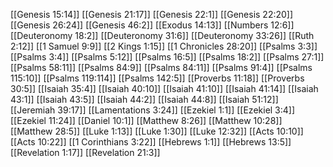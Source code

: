 [[Genesis 15:14]]
[[Genesis 21:17]]
[[Genesis 22:1]]
[[Genesis 22:20]]
[[Genesis 26:24]]
[[Genesis 46:2]]
[[Exodus 14:13]]
[[Numbers 12:6]]
[[Deuteronomy 18:2]]
[[Deuteronomy 31:6]]
[[Deuteronomy 33:26]]
[[Ruth 2:12]]
[[1 Samuel 9:9]]
[[2 Kings 1:15]]
[[1 Chronicles 28:20]]
[[Psalms 3:3]]
[[Psalms 3:4]]
[[Psalms 5:12]]
[[Psalms 16:5]]
[[Psalms 18:2]]
[[Psalms 27:1]]
[[Psalms 58:11]]
[[Psalms 84:9]]
[[Psalms 84:11]]
[[Psalms 91:4]]
[[Psalms 115:10]]
[[Psalms 119:114]]
[[Psalms 142:5]]
[[Proverbs 11:18]]
[[Proverbs 30:5]]
[[Isaiah 35:4]]
[[Isaiah 40:10]]
[[Isaiah 41:10]]
[[Isaiah 41:14]]
[[Isaiah 43:1]]
[[Isaiah 43:5]]
[[Isaiah 44:2]]
[[Isaiah 44:8]]
[[Isaiah 51:12]]
[[Jeremiah 39:17]]
[[Lamentations 3:24]]
[[Ezekiel 1:1]]
[[Ezekiel 3:4]]
[[Ezekiel 11:24]]
[[Daniel 10:1]]
[[Matthew 8:26]]
[[Matthew 10:28]]
[[Matthew 28:5]]
[[Luke 1:13]]
[[Luke 1:30]]
[[Luke 12:32]]
[[Acts 10:10]]
[[Acts 10:22]]
[[1 Corinthians 3:22]]
[[Hebrews 1:1]]
[[Hebrews 13:5]]
[[Revelation 1:17]]
[[Revelation 21:3]]
